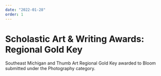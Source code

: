 ```yaml
---
date: "2022-01-28"
order: 1
---
```


# Scholastic Art & Writing Awards: Regional Gold Key

Southeast Michigan and Thumb Art Regional Gold Key awarded to Bloom submitted under the Photography category.
